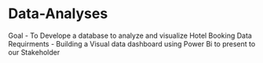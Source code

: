 # Data-Analyses
Goal - To Develope a database to analyze and visualize Hotel Booking Data
Requirments - Building a Visual data dashboard using Power Bi to present to our Stakeholder
